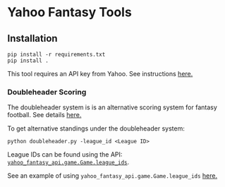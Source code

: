 # Yahoo Fantasy Tools 

## Installation

```
pip install -r requirements.txt
pip install . 
```

This tool requires an API key from Yahoo. See instructions [here.](https://yahoo-fantasy-api.readthedocs.io/en/latest/authentication.html)


### Doubleheader Scoring 

The doubleheader system is is an alternative scoring system for fantasy 
football. See details [here.](https://www.theringer.com/nfl/2019/8/6/20755201/fantasy-football-league-settings-improvement-ideas)




To get alternative standings under the doubleheader system: 

``` 
python doubleheader.py -league_id <League ID>
```

League IDs can be found using the API: [`yahoo_fantasy_api.game.Game.league_ids`](https://yahoo-fantasy-api.readthedocs.io/en/latest/yahoo_fantasy_api.html#yahoo_fantasy_api.game.Game.league_ids).

See an example of using `yahoo_fantasy_api.game.Game.league_ids` [here.](https://pypi.org/project/yahoo-fantasy-api/)